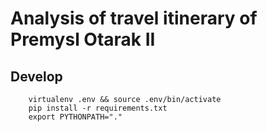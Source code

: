 # Analysis of travel itinerary of Premysl Otarak II

## Develop

```
    virtualenv .env && source .env/bin/activate
    pip install -r requirements.txt
    export PYTHONPATH="."
```

